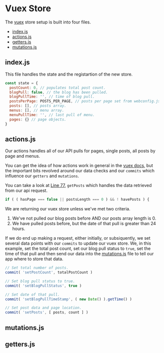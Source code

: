 # Vuex Store
The [vuex](https://vuex.vuejs.org/en/intro.html) store setup is built into four files.

  * [index.js](https://github.com/jomurgel/project-acorn-ssr/blob/master/src/store/index.js)
  * [actions.js](https://github.com/jomurgel/project-acorn-ssr/blob/master/src/store/actions.js)
  * [getters.js](https://github.com/jomurgel/project-acorn-ssr/blob/master/src/store/getters.js)
  * [mutations.js](https://github.com/jomurgel/project-acorn-ssr/blob/master/src/store/mutations.js)

## index.js
This file handles the state and the registartion of the new store.

``` javascript
const state = {
  postCount: 0, // populates total post count.
  blogPull: false, // the blog has been pulled.
  blogPullTime: '', // time of blog pull.
  postsPerPage: POSTS_PER_PAGE, // posts per page set from webconfig.js
  posts: [], // posts array.
  menus: [], // menu array.
  menuPullTime: '', // last pull of menu.
  pages: {} // page objects.
}
```

## actions.js
Our actions handles all of our API pulls for pages, single posts, all posts by page and menus.

You can get the idea of how actions work in general in the [vuex docs](https://vuex.vuejs.org/en/actions.html), but the important bits revolved around our data checks and our `commits` which influence our `getters` and `mutations`.

You can take a look at [Line 77](https://github.com/jomurgel/project-acorn-ssr/blob/master/src/store/actions.js#L77), `getPosts` which handles the data retrieved from our api request.

``` javascript
if ( ( hasPage === false || postsLength === 0 ) && ! havePosts ) {
```

We are returning our vuex store unless we've met two criteria.

  1. We've not pulled our blog posts before AND our posts array length is 0.
  2. We have pulled posts before, but the date of that pull is greater than 24 hours.

If we do end up making a request, either initially, or subsiquently, we set several data points with our `commits` to update our vuex store. We, in this example, set the total post count, set our blog pull status to `true`, set the time of that pull and then send our data into the [mutations.js](https://github.com/jomurgel/project-acorn-ssr/blob/master/src/store/mutations.js) file to tell our app where to store that data.

``` javascript
// Set total number of posts.
commit( 'setPostCount', totalPostCount )

// Set blog pull status to true.
commit( 'setBlogPullStatus', true )

// Set date of that pull.
commit( 'setBlogPullTimeStamp', ( new Date() ).getTime() )

// Set post data and page location.
commit( 'setPosts', [ posts, count ] )
```

## mutations.js


## getters.js
